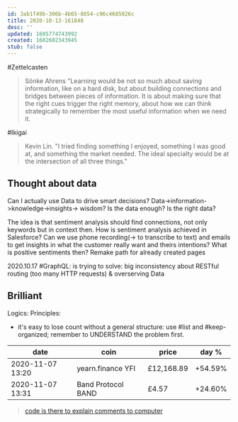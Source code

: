```yaml
---
id: 3ab1f49b-306b-4b65-8854-c96c4685026c
title: 2020-10-13-161848
desc: ''
updated: 1605774743992
created: 1602602343945
stub: false
---
```


#Zettelcasten
> Sönke Ahrens "Learning would be not so much about saving information, like on a hard disk, but about building connections and bridges between pieces of information. It is about making sure that the right cues trigger the right memory, about how we can think strategically to remember the most useful information when we need it.


#Ikigai
> Kevin Lin. "I tried finding something I enjoyed, something I was good at, and something the market needed. The ideal specialty would be at the intersection of all three things."


## Thought about data
Can I actually use Data to drive smart decisions?
Data->information->knowledge->insights-> wisdom?
Is the data enough?
Is the right data?

The idea is that sentiment analysis should find connections, not only keywords but in context then.
How is sentiment analysis achieved in Salesforce? Can we use phone recording(-> to transcribe  to text) and emails to get insights in what the customer really want and theirs intentions?
What is positive sentiments then?
Remake path for already created pages

2020.10.17
 #GraphQL: is trying to solve: big inconsistency about RESTful routing (too many HTTP requests) & overserving Data

 ## Brilliant

Logics:
Principles:
- it's easy to lose count without a general structure: use #list and #keep-organized; remember to UNDERSTAND the problem first.


date| coin | price | day %
--|--|--|--
2020-11-07 13:20| yearn.finance YFI | £12,168.89 | +54.59%
2020-11-07 13:31| Band Protocol BAND |£4.57 |+24.60%
 
> [code is there to explain comments to computer](https://www.youtube.com/watch?v=azcrPFhaY9k)